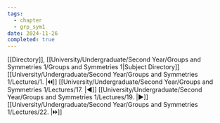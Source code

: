 ```yaml
---
tags:
  - chapter
  - grp_sym1
date: 2024-11-26
completed: true
---
```

[[Directory]], [[University/Undergraduate/Second Year/Groups and Symmetries 1/Groups and Symmetries 1|Subject Directory]]
[[University/Undergraduate/Second Year/Groups and Symmetries 1/Lectures/1. |🞀🞀]] [[University/Undergraduate/Second Year/Groups and Symmetries 1/Lectures/17. |◀]] [[University/Undergraduate/Second Year/Groups and Symmetries 1/Lectures/19. |▶]] [[University/Undergraduate/Second Year/Groups and Symmetries 1/Lectures/22. |🞂🞂]]
# 
## 
### 